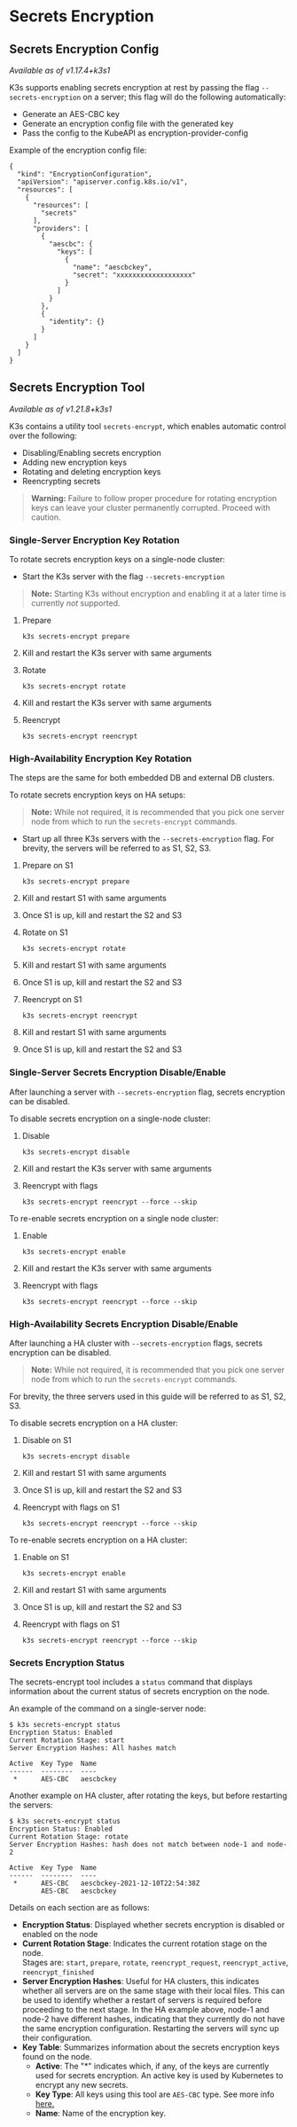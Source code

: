 
# Secrets Encryption

## Secrets Encryption Config

_Available as of v1.17.4+k3s1_

K3s supports enabling secrets encryption at rest by passing the flag `--secrets-encryption` on a server; this flag will do the following automatically:

- Generate an AES-CBC key
- Generate an encryption config file with the generated key
- Pass the config to the KubeAPI as encryption-provider-config

Example of the encryption config file:
```
{
  "kind": "EncryptionConfiguration",
  "apiVersion": "apiserver.config.k8s.io/v1",
  "resources": [
    {
      "resources": [
        "secrets"
      ],
      "providers": [
        {
          "aescbc": {
            "keys": [
              {
                "name": "aescbckey",
                "secret": "xxxxxxxxxxxxxxxxxxx"
              }
            ]
          }
        },
        {
          "identity": {}
        }
      ]
    }
  ]
}
```


## Secrets Encryption Tool
_Available as of v1.21.8+k3s1_

K3s contains a utility tool `secrets-encrypt`, which enables automatic control over the following:

- Disabling/Enabling secrets encryption
- Adding new encryption keys
- Rotating and deleting encryption keys
- Reencrypting secrets

>**Warning:** Failure to follow proper procedure for rotating encryption keys can leave your cluster permanently corrupted. Proceed with caution.

### Single-Server Encryption Key Rotation
To rotate secrets encryption keys on a single-node cluster:

- Start the K3s server with the flag `--secrets-encryption`

>**Note:** Starting K3s without encryption and enabling it at a later time is currently *not* supported.

1. Prepare

    ```
    k3s secrets-encrypt prepare
    ```

2. Kill and restart the K3s server with same arguments
3. Rotate

    ```
    k3s secrets-encrypt rotate
    ```

4. Kill and restart the K3s server with same arguments
5. Reencrypt

    ```
    k3s secrets-encrypt reencrypt
    ```

### High-Availability Encryption Key Rotation
The steps are the same for both embedded DB and external DB clusters.

To rotate secrets encryption keys on HA setups:

>**Note:** While not required, it is recommended that you pick one server node from which to run the `secrets-encrypt` commands.

- Start up all three K3s servers with the `--secrets-encryption` flag. For brevity, the servers will be referred to as S1, S2, S3.

1. Prepare on S1

    ```
    k3s secrets-encrypt prepare
    ```

2. Kill and restart S1 with same arguments
3. Once S1 is up, kill and restart the S2 and S3

4. Rotate on S1

    ```
    k3s secrets-encrypt rotate
    ```

5. Kill and restart S1 with same arguments
6. Once S1 is up, kill and restart the S2 and S3

7. Reencrypt on S1

    ```
    k3s secrets-encrypt reencrypt
    ```

8. Kill and restart S1 with same arguments
9. Once S1 is up, kill and restart the S2 and S3

### Single-Server Secrets Encryption Disable/Enable
After launching a server with `--secrets-encryption` flag, secrets encryption can be disabled.

To disable secrets encryption on a single-node cluster:

1. Disable

    ```
    k3s secrets-encrypt disable
    ```

2. Kill and restart the K3s server with same arguments

3. Reencrypt with flags

    ```
    k3s secrets-encrypt reencrypt --force --skip
    ```

To re-enable secrets encryption on a single node cluster:

1. Enable

    ```
    k3s secrets-encrypt enable
    ```

2. Kill and restart the K3s server with same arguments

3. Reencrypt with flags

    ```
    k3s secrets-encrypt reencrypt --force --skip
    ```

### High-Availability Secrets Encryption Disable/Enable
After launching a HA cluster with `--secrets-encryption` flags, secrets encryption can be disabled.
>**Note:** While not required, it is recommended that you pick one server node from which to run the `secrets-encrypt` commands.

For brevity, the three servers used in this guide will be referred to as S1, S2, S3.

To disable secrets encryption on a HA cluster:

1. Disable on S1

    ```
    k3s secrets-encrypt disable
    ```

2. Kill and restart S1 with same arguments
3. Once S1 is up, kill and restart the S2 and S3


4. Reencrypt with flags on S1

    ```
    k3s secrets-encrypt reencrypt --force --skip
    ```

To re-enable secrets encryption on a HA cluster:

1. Enable on S1

    ```
    k3s secrets-encrypt enable
    ```

2. Kill and restart S1 with same arguments
3. Once S1 is up, kill and restart the S2 and S3

4. Reencrypt with flags on S1

    ```
    k3s secrets-encrypt reencrypt --force --skip
    ```


### Secrets Encryption Status
The secrets-encrypt tool includes a `status` command that displays information about the current status of secrets encryption on the node.

An example of the command on a single-server node:  
```
$ k3s secrets-encrypt status
Encryption Status: Enabled
Current Rotation Stage: start
Server Encryption Hashes: All hashes match

Active  Key Type  Name
------  --------  ----
 *      AES-CBC   aescbckey

```

Another example on HA cluster, after rotating the keys, but before restarting the servers:  
```
$ k3s secrets-encrypt status
Encryption Status: Enabled
Current Rotation Stage: rotate
Server Encryption Hashes: hash does not match between node-1 and node-2

Active  Key Type  Name
------  --------  ----
 *      AES-CBC   aescbckey-2021-12-10T22:54:38Z
        AES-CBC   aescbckey

```

Details on each section are as follows:  

- __Encryption Status__: Displayed whether secrets encryption is disabled or enabled on the node  
- __Current Rotation Stage__: Indicates the current rotation stage on the node.  
  Stages are: `start`, `prepare`, `rotate`, `reencrypt_request`, `reencrypt_active`, `reencrypt_finished`  
- __Server Encryption Hashes__: Useful for HA clusters, this indicates whether all servers are on the same stage with their local files. This can be used to identify whether a restart of servers is required before proceeding to the next stage. In the HA example above, node-1 and node-2 have different hashes, indicating that they currently do not have the same encryption configuration. Restarting the servers will sync up their configuration.
- __Key Table__: Summarizes information about the secrets encryption keys found on the node.  
  * __Active__: The "*" indicates which, if any, of the keys are currently used for secrets encryption. An active key is used by Kubernetes to encrypt any new secrets.
  * __Key Type__: All keys using this tool are `AES-CBC` type. See more info [here.](https://kubernetes.io/docs/tasks/administer-cluster/encrypt-data/#providers)
  * __Name__: Name of the encryption key.  
